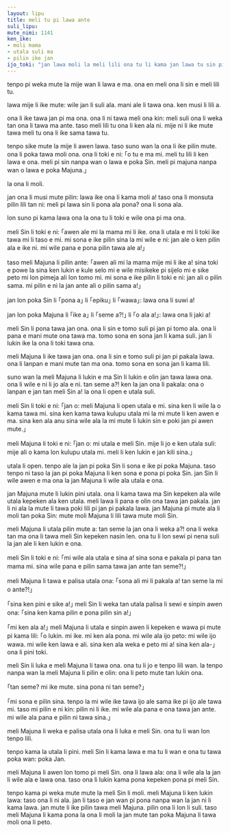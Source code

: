 ```yaml
---  
layout: lipu
title: meli tu pi lawa ante
suli_lipu: 
mute_nimi: 1141
ken_ike:
- moli mama
- utala suli ma
- pilin ike jan
ijo_toki: "jan lawa moli la meli lili ona tu li kama jan lawa tu sin pi ma sin tu li kepeken nasin lawa ante a. utala li ken ala ken lon ala?"
---
```


tenpo pi weka mute la mije wan li lawa e ma. ona en meli ona li sin e meli lili tu.

lawa mije li ike mute: wile jan li suli ala. mani ale li tawa ona. ken musi li lili a.

ona li ike tawa jan pi ma ona. ona li ni tawa meli ona kin: meli suli ona li weka tan ona li tawa ma ante. taso meli lili tu ona li ken ala ni. mije ni li ike mute tawa meli tu ona li ike sama tawa tu.

tenpo sike mute la mije li awen lawa. taso suno wan la ona li ike pilin mute. ona li poka tawa moli ona. ona li toki e ni: ｢o tu e ma mi. meli tu lili li ken lawa e ona. meli pi sin nanpa wan o lawa e poka Sin. meli pi majuna nanpa wan o lawa e poka Majuna.｣

la ona li moli.

jan ona li musi mute pilin: lawa ike ona li kama moli a! taso ona li monsuta pilin lili tan ni: meli pi lawa sin li pona ala pona? ona li sona ala.

lon suno pi kama lawa ona la ona tu li toki e wile ona pi ma ona.

meli Sin li toki e ni: ｢awen ale mi la mama mi li ike. ona li utala e mi li toki ike tawa mi li taso e mi. mi sona e ike pilin sina la mi wile e ni: jan ale o ken pilin ala e ike ni. mi wile pana e pona pilin tawa ale a!｣

taso meli Majuna li pilin ante: ｢awen ali mi la mama mije mi li ike a! sina toki e powe la sina ken lukin e kule selo mi e wile misikeke pi sijelo mi e sike peto mi lon pimeja ali lon tomo mi. mi sona e ike pilin li toki e ni: jan ali o pilin sama. mi pilin e ni la jan ante ali o pilin sama a!｣

jan lon poka Sin li ｢pona a｣ li ｢epiku｣ li ｢wawa｣: lawa ona li suwi a!

jan lon poka Majuna li ｢ike a｣ li ｢seme a?!｣ li ｢o ala a!｣: lawa ona li jaki a!

meli Sin li pona tawa jan ona. ona li sin e tomo suli pi jan pi tomo ala. ona li pana e mani mute ona tawa ma. tomo sona en sona jan li kama suli. jan li lukin ike la ona li toki tawa ona.

meli Majuna li ike tawa jan ona. ona li sin e tomo suli pi jan pi pakala lawa. ona li lanpan e mani mute tan ma ona. tomo sona en sona jan li kama lili.

suno wan la meli Majuna li lukin e ma Sin li lukin e olin jan tawa lawa ona. ona li wile e ni li jo ala e ni. tan seme a?! ken la jan ona li pakala: ona o lanpan e jan tan meli Sin a! la ona li open e utala suli.

meli Sin li toki e ni: ｢jan o: meli Majuna li open utala e mi. sina ken li wile la o kama tawa mi. sina ken kama tawa kulupu utala mi la mi mute li ken awen e ma. sina ken ala anu sina wile ala la mi mute li lukin sin e poki jan pi awen mute.｣

meli Majuna li toki e ni: ｢jan o: mi utala e meli Sin. mije li jo e ken utala suli: mije ali o kama lon kulupu utala mi. meli li ken lukin e jan kili sina.｣

utala li open. tenpo ale la jan pi poka Sin li sona e ike pi poka Majuna. taso tenpo ni taso la jan pi poka Majuna li ken sona e pona pi poka Sin. jan Sin li wile awen e ma ona la jan Majuna li wile ala utala e ona.

jan Majuna mute li lukin pini utala. ona li kama tawa ma Sin kepeken ala wile utala kepeken ala ken utala. meli lawa li pana e olin ona tawa jan pakala. jan li ni ala la mute li tawa poki lili pi jan pi pakala lawa. jan Majuna pi mute ala li moli tan poka Sin: mute moli Majuna li lili tawa mute moli Sin.

meli Majuna li utala pilin mute a: tan seme la jan ona li weka a?! ona li weka tan ma ona li tawa meli Sin kepeken nasin len. ona tu li lon sewi pi nena suli la jan ale li ken lukin e ona.

meli Sin li toki e ni: ｢mi wile ala utala e sina a! sina sona e pakala pi pana tan mama mi. sina wile pana e pilin sama tawa jan ante tan seme?!｣

meli Majuna li tawa e palisa utala ona: ｢sona ali mi li pakala a! tan seme la mi o ante?!｣

｢sina ken pini e sike a!｣ meli Sin li weka tan utala palisa li sewi e sinpin awen ona: ｢sina ken kama pilin e pona pilin sin a!｣

｢mi ken ala a!｣ meli Majuna li utala e sinpin awen li kepeken e wawa pi mute pi kama lili: ｢o lukin. mi ike. mi ken ala pona. mi wile ala ijo peto: mi wile ijo wawa. mi wile ken lawa e ali. sina ken ala weka e peto mi a! sina ken ala-｣ ona li pini toki.

meli Sin li luka e meli Majuna li tawa ona. ona tu li jo e tenpo lili wan. la tenpo nanpa wan la meli Majuna li pilin e olin: ona li peto mute tan lukin ona.

｢tan seme? mi ike mute. sina pona ni tan seme?｣

｢mi sona e pilin sina. tenpo la mi wile ike tawa ijo ale sama ike pi ijo ale tawa mi. taso mi pilin e ni kin: pilin ni li ike. mi wile ala pana e ona tawa jan ante. mi wile ala pana e pilin ni tawa sina.｣

meli Majuna li weka e palisa utala ona li luka e meli Sin. ona tu li wan lon tenpo lili.

tenpo kama la utala li pini. meli Sin li kama lawa e ma tu li wan e ona tu tawa poka wan: poka Jan.

meli Majuna li awen lon tomo pi meli Sin. ona li lawa ala: ona li wile ala la jan li wile ala e lawa ona. taso ona li lukin kama pona kepeken pona pi meli Sin.

tenpo kama pi weka mute mute la meli Sin li moli. meli Majuna li ken lukin lawa: taso ona li ni ala. jan li taso e jan wan pi pona nanpa wan la jan ni li kama lawa. jan mute li ike pilin tawa meli Majuna. pilin ona li lon li suli. taso meli Majuna li kama pona la ona li moli la jan mute tan poka Majuna li tawa moli ona li peto.

